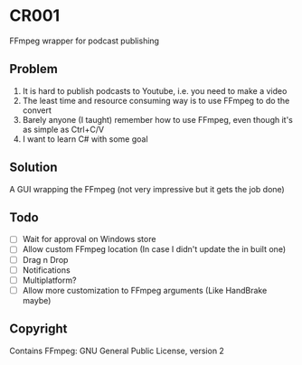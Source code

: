 # CR001
FFmpeg wrapper for podcast publishing

## Problem
1. It is hard to publish podcasts to Youtube, i.e. you need to make a video
2. The least time and resource consuming way is to use FFmpeg to do the convert
3. Barely anyone (I taught) remember how to use FFmpeg, even though it's as simple as Ctrl+C/V
4. I want to learn C# with some goal

## Solution
A GUI wrapping the FFmpeg (not very impressive but it gets the job done)

## Todo
- [ ] Wait for approval on Windows store
- [ ] Allow custom FFmpeg location (In case I didn't update the in built one)
- [ ] Drag n Drop
- [ ] Notifications
- [ ] Multiplatform?
- [ ] Allow more customization to FFmpeg arguments (Like HandBrake maybe)

## Copyright
Contains FFmpeg: GNU General Public License, version 2

